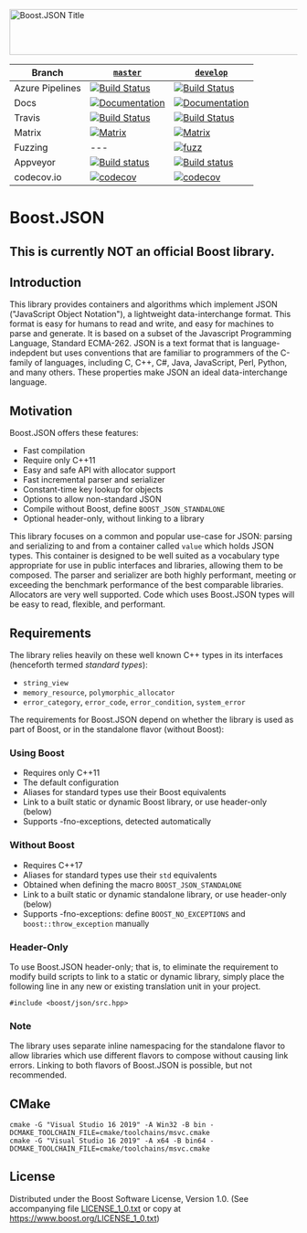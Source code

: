 <img width="880" height = "80" alt = "Boost.JSON Title"
    src="https://raw.githubusercontent.com/CPPAlliance/json/master/doc/images/repo-logo-2.png">

Branch          | [`master`](https://github.com/CPPAlliance/json/tree/master) | [`develop`](https://github.com/CPPAlliance/json/tree/develop) |
--------------- | ----------------------------------------------------------- | ------------------------------------------------------------- |
Azure Pipelines | [![Build Status](https://img.shields.io/azure-devops/build/vinniefalco/2571d415-8cc8-4120-a762-c03a8eda0659/5/master)](https://vinniefalco.visualstudio.com/json/_build/latest?definitionId=5&branchName=master) | [![Build Status](https://img.shields.io/azure-devops/build/vinniefalco/2571d415-8cc8-4120-a762-c03a8eda0659/5/develop)](https://vinniefalco.visualstudio.com/json/_build/latest?definitionId=5&branchName=develop)
Docs            | [![Documentation](https://img.shields.io/badge/docs-master-brightgreen.svg)](http://master.json.cpp.al/) | [![Documentation](https://img.shields.io/badge/docs-develop-brightgreen.svg)](http://develop.json.cpp.al/)
Travis          | [![Build Status](https://travis-ci.org/CPPAlliance/json.svg?branch=master)](https://travis-ci.org/CPPAlliance/json) | [![Build Status](https://travis-ci.org/CPPAlliance/json.svg?branch=develop)](https://travis-ci.org/CPPAlliance/json)
Matrix          | [![Matrix](https://img.shields.io/badge/matrix-master-brightgreen.svg)](http://www.boost.org/development/tests/master/developer/json.html) | [![Matrix](https://img.shields.io/badge/matrix-develop-brightgreen.svg)](http://www.boost.org/development/tests/develop/developer/json.html)
Fuzzing         | --- |  [![fuzz](https://github.com/CPPAlliance/json/workflows/fuzz/badge.svg?branch=develop)](https://github.com/CPPAlliance/json/actions?query=workflow%3Afuzz+branch%3Adevelop) 
Appveyor        | [![Build status](https://ci.appveyor.com/api/projects/status/8csswcnmfm798203?branch=master&svg=true)](https://ci.appveyor.com/project/vinniefalco/cppalliance-json/branch/master) | [![Build status](https://ci.appveyor.com/api/projects/status/8csswcnmfm798203?branch=develop&svg=true)](https://ci.appveyor.com/project/vinniefalco/cppalliance-json/branch/develop)
codecov.io      | [![codecov](https://codecov.io/gh/CPPAlliance/json/branch/master/graph/badge.svg)](https://codecov.io/gh/CPPAlliance/json/branch/master) | [![codecov](https://codecov.io/gh/CPPAlliance/json/branch/develop/graph/badge.svg)](https://codecov.io/gh/CPPAlliance/json/branch/develop)

# Boost.JSON

## This is currently **NOT** an official Boost library.

## Introduction

This library provides containers and algorithms which implement JSON
("JavaScript Object Notation"), a lightweight data-interchange format.
This format is easy for humans to read and write, and easy for machines
to parse and generate. It is based on a subset of the Javascript Programming
Language, Standard ECMA-262. JSON is a text format that is language-indepdent
but uses conventions that are familiar to programmers of the C-family of
languages, including C, C++, C#, Java, JavaScript, Perl, Python, and many
others. These properties make JSON an ideal data-interchange language.

## Motivation

Boost.JSON offers these features:

* Fast compilation
* Require only C++11
* Easy and safe API with allocator support
* Fast incremental parser and serializer
* Constant-time key lookup for objects
* Options to allow non-standard JSON
* Compile without Boost, define `BOOST_JSON_STANDALONE`
* Optional header-only, without linking to a library

This library focuses on a common and popular use-case for JSON:
parsing and serializing to and from a container called `value`
which holds JSON types. This container is designed to be well
suited as a vocabulary type appropriate for use in public interfaces
and libraries, allowing them to be composed. The parser and serializer
are both highly performant, meeting or exceeding the benchmark performance
of the best comparable libraries. Allocators are very well supported.
Code which uses Boost.JSON types will be easy to read, flexible, and
performant.

## Requirements

The library relies heavily on these well known C++ types in its interfaces
(henceforth termed _standard types_):

* `string_view`
* `memory_resource`, `polymorphic_allocator`
* `error_category`, `error_code`, `error_condition`, `system_error`

The requirements for Boost.JSON depend on whether the library is used
as part of Boost, or in the standalone flavor (without Boost):

### Using Boost

* Requires only C++11
* The default configuration
* Aliases for standard types use their Boost equivalents
* Link to a built static or dynamic Boost library, or use header-only (below)
* Supports -fno-exceptions, detected automatically

### Without Boost

* Requires C++17
* Aliases for standard types use their `std` equivalents
* Obtained when defining the macro `BOOST_JSON_STANDALONE`
* Link to a built static or dynamic standalone library, or use header-only (below)
* Supports -fno-exceptions: define `BOOST_NO_EXCEPTIONS` and `boost::throw_exception` manually

### Header-Only

To use Boost.JSON header-only; that is, to eliminate the requirement
to modify build scripts to link to a static or dynamic library, simply
place the following line in any new or existing translation unit in your
project.
```
#include <boost/json/src.hpp>
```

### Note
The library uses separate inline namespacing for the standalone
flavor to allow libraries which use different flavors to compose
without causing link errors. Linking to both flavors of Boost.JSON
is possible, but not recommended.

## CMake

    cmake -G "Visual Studio 16 2019" -A Win32 -B bin -DCMAKE_TOOLCHAIN_FILE=cmake/toolchains/msvc.cmake
    cmake -G "Visual Studio 16 2019" -A x64 -B bin64 -DCMAKE_TOOLCHAIN_FILE=cmake/toolchains/msvc.cmake

## License

Distributed under the Boost Software License, Version 1.0.
(See accompanying file [LICENSE_1_0.txt](LICENSE_1_0.txt) or copy at
https://www.boost.org/LICENSE_1_0.txt)
